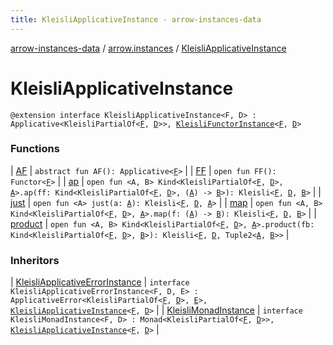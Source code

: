 ```yaml
---
title: KleisliApplicativeInstance - arrow-instances-data
---
```


[arrow-instances-data](../../index.html) / [arrow.instances](../index.html) / [KleisliApplicativeInstance](./index.html)

# KleisliApplicativeInstance

`@extension interface KleisliApplicativeInstance<F, D> : Applicative<KleisliPartialOf<`[`F`](index.html#F)`, `[`D`](index.html#D)`>>, `[`KleisliFunctorInstance`](../-kleisli-functor-instance/index.html)`<`[`F`](index.html#F)`, `[`D`](index.html#D)`>`

### Functions

| [AF](-a-f.html) | `abstract fun AF(): Applicative<`[`F`](index.html#F)`>` |
| [FF](-f-f.html) | `open fun FF(): Functor<`[`F`](index.html#F)`>` |
| [ap](ap.html) | `open fun <A, B> Kind<KleisliPartialOf<`[`F`](index.html#F)`, `[`D`](index.html#D)`>, `[`A`](ap.html#A)`>.ap(ff: Kind<KleisliPartialOf<`[`F`](index.html#F)`, `[`D`](index.html#D)`>, (`[`A`](ap.html#A)`) -> `[`B`](ap.html#B)`>): Kleisli<`[`F`](index.html#F)`, `[`D`](index.html#D)`, `[`B`](ap.html#B)`>` |
| [just](just.html) | `open fun <A> just(a: `[`A`](just.html#A)`): Kleisli<`[`F`](index.html#F)`, `[`D`](index.html#D)`, `[`A`](just.html#A)`>` |
| [map](map.html) | `open fun <A, B> Kind<KleisliPartialOf<`[`F`](index.html#F)`, `[`D`](index.html#D)`>, `[`A`](map.html#A)`>.map(f: (`[`A`](map.html#A)`) -> `[`B`](map.html#B)`): Kleisli<`[`F`](index.html#F)`, `[`D`](index.html#D)`, `[`B`](map.html#B)`>` |
| [product](product.html) | `open fun <A, B> Kind<KleisliPartialOf<`[`F`](index.html#F)`, `[`D`](index.html#D)`>, `[`A`](product.html#A)`>.product(fb: Kind<KleisliPartialOf<`[`F`](index.html#F)`, `[`D`](index.html#D)`>, `[`B`](product.html#B)`>): Kleisli<`[`F`](index.html#F)`, `[`D`](index.html#D)`, Tuple2<`[`A`](product.html#A)`, `[`B`](product.html#B)`>>` |

### Inheritors

| [KleisliApplicativeErrorInstance](../-kleisli-applicative-error-instance/index.html) | `interface KleisliApplicativeErrorInstance<F, D, E> : ApplicativeError<KleisliPartialOf<`[`F`](../-kleisli-applicative-error-instance/index.html#F)`, `[`D`](../-kleisli-applicative-error-instance/index.html#D)`>, `[`E`](../-kleisli-applicative-error-instance/index.html#E)`>, `[`KleisliApplicativeInstance`](./index.html)`<`[`F`](../-kleisli-applicative-error-instance/index.html#F)`, `[`D`](../-kleisli-applicative-error-instance/index.html#D)`>` |
| [KleisliMonadInstance](../-kleisli-monad-instance/index.html) | `interface KleisliMonadInstance<F, D> : Monad<KleisliPartialOf<`[`F`](../-kleisli-monad-instance/index.html#F)`, `[`D`](../-kleisli-monad-instance/index.html#D)`>>, `[`KleisliApplicativeInstance`](./index.html)`<`[`F`](../-kleisli-monad-instance/index.html#F)`, `[`D`](../-kleisli-monad-instance/index.html#D)`>` |

